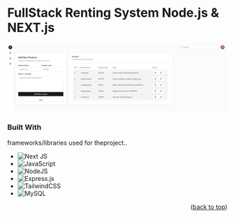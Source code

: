 # FullStack Renting System Node.js & NEXT.js
![dp](https://github.com/senethmendis/groom-renting-system/blob/main/Docs/Screenshot%202024-09-30%20151047.png)

### Built With

 frameworks/libraries used for theproject..


* ![Next JS](https://img.shields.io/badge/Next-black?style=for-the-badge&logo=next.js&logoColor=white)
* ![JavaScript](https://img.shields.io/badge/javascript-%23323330.svg?style=for-the-badge&logo=javascript&logoColor=%23F7DF1E)
* ![NodeJS](https://img.shields.io/badge/node.js-6DA55F?style=for-the-badge&logo=node.js&logoColor=white)
* ![Express.js](https://img.shields.io/badge/express.js-%23404d59.svg?style=for-the-badge&logo=express&logoColor=%2361DAFB)
* ![TailwindCSS](https://img.shields.io/badge/tailwindcss-%2338B2AC.svg?style=for-the-badge&logo=tailwind-css&logoColor=white)
* ![MySQL](https://img.shields.io/badge/mysql-4479A1.svg?style=for-the-badge&logo=mysql&logoColor=white)

<p align="right">(<a href="#readme-top">back to top</a>)</p>


